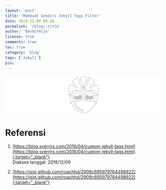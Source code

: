 ```yaml
---
layout: 'post'
title: 'Membuat Sendiri Jekyll Tags Filter'
date: 2018-12-09 08:20
permalink: '/blog/:title'
author: 'BanditHijo'
license: true
comments: true
toc: true
category: 'blog'
tags: ['Jekyll']
pin:
---
```


<!-- BANNER OF THE POST -->
<img class="post-body-img" src="/assets/img/logo/logo_blank_banner.png" data-echo="#" alt="banner">


# Referensi

1. [https://blog.sverrirs.com/2016/04/custom-jekyll-tags.html](https://blog.sverrirs.com/2016/04/custom-jekyll-tags.html){:target="_blank"}
<br>Diakses tanggal: 2018/12/09

2. [https://gist.github.com/roachhd/2909c695979764498922](https://gist.github.com/roachhd/2909c695979764498922){:target="_blank"}

